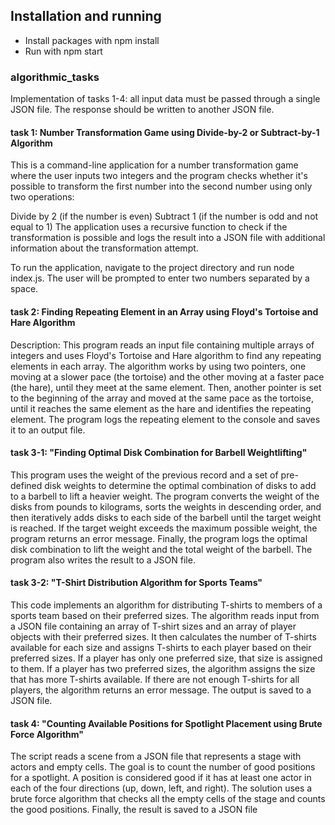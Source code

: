 
## Installation and running
* Install packages with npm install
* Run with npm start

### algorithmic_tasks
Implementation of tasks 1-4: all input data must be passed through a single JSON file. The response should be written to another JSON file.

#### task 1: Number Transformation Game using Divide-by-2 or Subtract-by-1 Algorithm

This is a command-line application for a number transformation game where the user inputs two integers and the program checks whether it's possible to transform the first number into the second number using only two operations:

Divide by 2 (if the number is even)
Subtract 1 (if the number is odd and not equal to 1)
The application uses a recursive function to check if the transformation is possible and logs the result into a JSON file with additional information about the transformation attempt.

To run the application, navigate to the project directory and run node index.js. The user will be prompted to enter two numbers separated by a space.

#### task 2: Finding Repeating Element in an Array using Floyd's Tortoise and Hare Algorithm

Description: This program reads an input file containing multiple arrays of integers and uses Floyd's Tortoise and Hare algorithm to find any repeating elements in each array. The algorithm works by using two pointers, one moving at a slower pace (the tortoise) and the other moving at a faster pace (the hare), until they meet at the same element. Then, another pointer is set to the beginning of the array and moved at the same pace as the tortoise, until it reaches the same element as the hare and identifies the repeating element. The program logs the repeating element to the console and saves it to an output file.


#### task 3-1: "Finding Optimal Disk Combination for Barbell Weightlifting"

This program uses the weight of the previous record and a set of pre-defined disk weights to determine the optimal combination of disks to add to a barbell to lift a heavier weight. The program converts the weight of the disks from pounds to kilograms, sorts the weights in descending order, and then iteratively adds disks to each side of the barbell until the target weight is reached. If the target weight exceeds the maximum possible weight, the program returns an error message. Finally, the program logs the optimal disk combination to lift the weight and the total weight of the barbell. The program also writes the result to a JSON file.

#### task 3-2: "T-Shirt Distribution Algorithm for Sports Teams"

This code implements an algorithm for distributing T-shirts to members of a sports team based on their preferred sizes. The algorithm reads input from a JSON file containing an array of T-shirt sizes and an array of player objects with their preferred sizes. It then calculates the number of T-shirts available for each size and assigns T-shirts to each player based on their preferred sizes. If a player has only one preferred size, that size is assigned to them. If a player has two preferred sizes, the algorithm assigns the size that has more T-shirts available. If there are not enough T-shirts for all players, the algorithm returns an error message. The output is saved to a JSON file.

#### task 4: "Counting Available Positions for Spotlight Placement using Brute Force Algorithm"

The script reads a scene from a JSON file that represents a stage with actors and empty cells. The goal is to count the number of good positions for a spotlight. A position is considered good if it has at least one actor in each of the four directions (up, down, left, and right). The solution uses a brute force algorithm that checks all the empty cells of the stage and counts the good positions. Finally, the result is saved to a JSON file